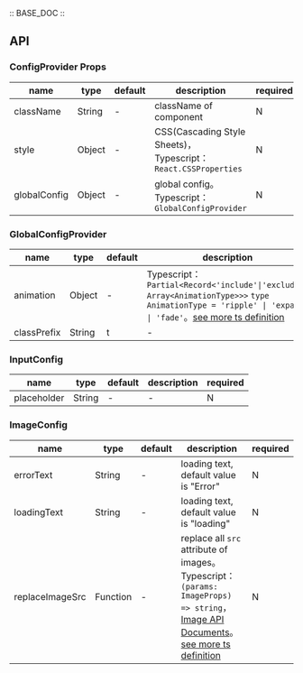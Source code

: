 :: BASE_DOC ::

## API


### ConfigProvider Props

name | type | default | description | required
-- | -- | -- | -- | --
className | String | - | className of component | N
style | Object | - | CSS(Cascading Style Sheets)，Typescript：`React.CSSProperties` | N
globalConfig | Object | - | global config。Typescript：`GlobalConfigProvider` | N

### GlobalConfigProvider

name | type | default | description | required
-- | -- | -- | -- | --
animation | Object | - | Typescript：`Partial<Record<'include'\|'exclude', Array<AnimationType>>>` `type AnimationType = 'ripple' \| 'expand' \| 'fade'`。[see more ts definition](https://github.com/Tencent/tdesign-mobile-react/tree/develop/src/config-provider/type.ts) | N
classPrefix | String | t | \- | N

### InputConfig

name | type | default | description | required
-- | -- | -- | -- | --
placeholder | String | - | \- | N

### ImageConfig

name | type | default | description | required
-- | -- | -- | -- | --
errorText | String | - | loading text, default value is "Error" | N
loadingText | String | - | loading text, default value is "loading" | N
replaceImageSrc | Function | - | replace all `src` attribute of images。Typescript：`(params: ImageProps) => string`，[Image API Documents](./image?tab=api)。[see more ts definition](https://github.com/Tencent/tdesign-mobile-react/tree/develop/src/config-provider/type.ts) | N
